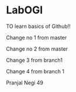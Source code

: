 # LabOGI
TO learn basics of Github!!

Change no 1 from master

Change no 2 from master

Change 3 from branch1

Change 4 from branch 1

Pranjal Negi 49
